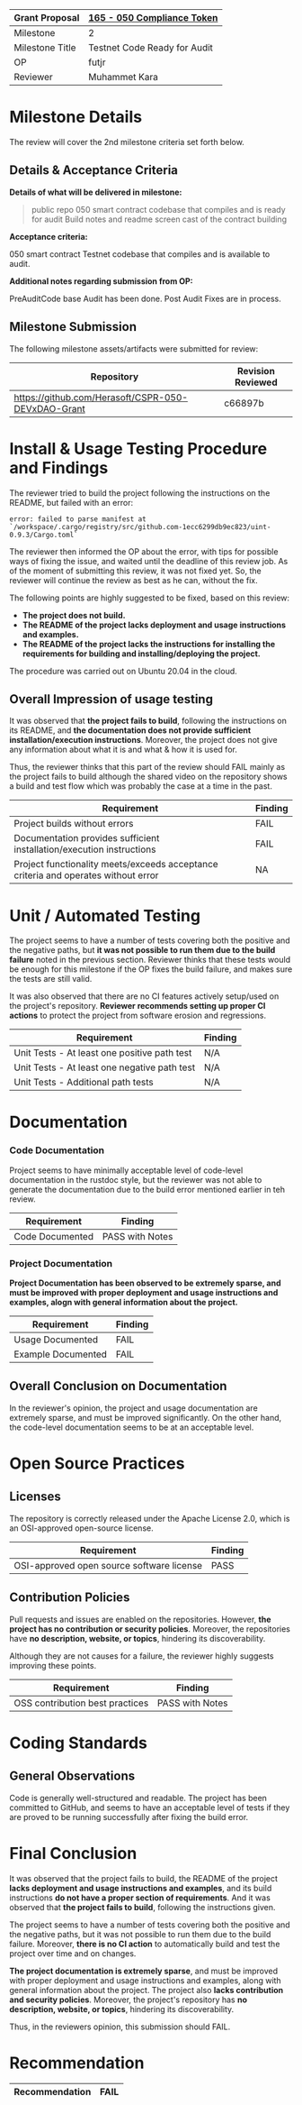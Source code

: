 
Grant Proposal | [165 - 050 Compliance Token](https://portal.devxdao.com/public-proposals/165)
------------ | -------------
Milestone | 2
Milestone Title | Testnet Code Ready for Audit
OP | futjr
Reviewer | Muhammet Kara

# Milestone Details
The review will cover the 2nd milestone criteria set forth below.

## Details & Acceptance Criteria

**Details of what will be delivered in milestone:**

> public repo
> 050 smart contract codebase
> that compiles and is ready for audit
> Build notes and readme
> screen cast of the contract building

**Acceptance criteria:**

050 smart contract Testnet codebase that compiles and is available to audit.

**Additional notes regarding submission from OP:**

PreAuditCode base
Audit has been done.
Post Audit Fixes are in process.

## Milestone Submission

The following milestone assets/artifacts were submitted for review:

Repository | Revision Reviewed
------------ | -------------
https://github.com/Herasoft/CSPR-050-DEVxDAO-Grant | c66897b

# Install & Usage Testing Procedure and Findings

The reviewer tried to build the project following the instructions on the README, but failed with an error:
```
error: failed to parse manifest at `/workspace/.cargo/registry/src/github.com-1ecc6299db9ec823/uint-0.9.3/Cargo.toml`
```

The reviewer then informed the OP about the error, with tips for possible ways of fixing the issue, and waited until the deadline of this review job. As of the moment of submitting this review, it was not fixed yet. So, the reviewer will continue the review as best as he can, without the fix.

The following points are highly suggested to be fixed, based on this review:

- **The project does not build.**
- **The README of the project lacks deployment and usage instructions and examples.**
- **The README of the project lacks the instructions for installing the requirements for building and installing/deploying the project.**

The procedure was carried out on Ubuntu 20.04 in the cloud.

## Overall Impression of usage testing

It was observed that **the project fails to build**, following the instructions on its README, and **the documentation does not provide sufficient installation/execution instructions**. Moreover, the project does not give any information about what it is and what & how it is used for.

Thus, the reviewer thinks that this part of the review should FAIL mainly as the project fails to build although the shared video on the repository shows a build and test flow which was probably the case at a time in the past.

Requirement | Finding
------------ | -------------
Project builds without errors | FAIL
Documentation provides sufficient installation/execution instructions | FAIL
Project functionality meets/exceeds acceptance criteria and operates without error | NA

# Unit / Automated Testing

The project seems to have a number of tests covering both the positive and the negative paths, but **it was not possible to run them due to the build failure** noted in the previous section. Reviewer thinks that these tests would be enough for this milestone if the OP fixes the build failure, and makes sure the tests are still valid.

It was also observed that there are no CI features actively setup/used on the project's repository. **Reviewer recommends setting up proper CI actions** to protect the project from software erosion and regressions.

Requirement | Finding
------------ | -------------
Unit Tests - At least one positive path test | N/A
Unit Tests - At least one negative path test | N/A
Unit Tests - Additional path tests | N/A

# Documentation

### Code Documentation

Project seems to have minimally acceptable level of code-level documentation in the rustdoc style, but the reviewer was not able to generate the documentation due to the build error mentioned earlier in teh review.

Requirement | Finding
------------ | -------------
Code Documented | PASS with Notes

### Project Documentation

**Project Documentation has been observed to be extremely sparse, and must be improved with proper deployment and usage instructions and examples, alogn with general information about the project.**

Requirement | Finding
------------ | -------------
Usage Documented | FAIL
Example Documented | FAIL


## Overall Conclusion on Documentation

In the reviewer's opinion, the project and usage documentation are extremely sparse, and must be improved significantly. On the other hand, the code-level documentation seems to be at an acceptable level.

# Open Source Practices

## Licenses

The repository is correctly released under the Apache License 2.0, which is an OSI-approved open-source license.

Requirement | Finding
------------ | -------------
OSI-approved open source software license | PASS

## Contribution Policies

Pull requests and issues are enabled on the repositories. However, **the project has no contribution or security policies**. Moreover, the repositories have **no description, website, or topics**, hindering its discoverability.

Although they are not causes for a failure, the reviewer highly suggests improving these points.

Requirement | Finding
------------ | -------------
OSS contribution best practices | PASS with Notes


# Coding Standards

## General Observations

Code is generally well-structured and readable. The project has been committed to GitHub, and seems to have an acceptable level of tests if they are proved to be running successfully after fixing the build error.

# Final Conclusion

It was observed that the project fails to build, the README of the project **lacks deployment and usage instructions and examples**, and its build instructions **do not have a proper section of requirements**. And it was observed that **the project fails to build**, following the instructions given.

The project seems to have a number of tests covering both the positive and the negative paths, but it was not possible to run them due to the build failure. Moreover, **there is no CI action** to automatically build and test the project over time and on changes.

**The project documentation is extremely sparse**, and must be improved with proper deployment and usage instructions and examples, along with general information about the project. The project also **lacks contribution and security policies**. Moreover, the project's repository has **no description, website, or topics**, hindering its discoverability.

Thus, in the reviewers opinion, this submission should FAIL.

# Recommendation

Recommendation | FAIL
------------ | -------------

